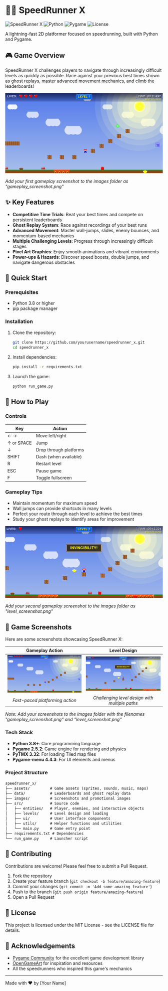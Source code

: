 # 🏃‍♂️ SpeedRunner X

![SpeedRunner X](https://img.shields.io/badge/Game-SpeedRunner_X-brightgreen)
![Python](https://img.shields.io/badge/Python-3.8+-blue)
![Pygame](https://img.shields.io/badge/Pygame-2.5.2-yellow)
![License](https://img.shields.io/badge/License-MIT-green)

A lightning-fast 2D platformer focused on speedrunning, built with Python and Pygame.

## 🎮 Game Overview

SpeedRunner X challenges players to navigate through increasingly difficult levels as quickly as possible. Race against your previous best times shown as ghost replays, master advanced movement mechanics, and climb the leaderboards!

![Game Screenshot 1](images/gameplay_screenshot.png)

*Add your first gameplay screenshot to the images folder as "gameplay_screenshot.png"*

## ✨ Key Features

- **Competitive Time Trials**: Beat your best times and compete on persistent leaderboards
- **Ghost Replay System**: Race against recordings of your best runs
- **Advanced Movement**: Master wall-jumps, slides, enemy bounces, and momentum-based mechanics
- **Multiple Challenging Levels**: Progress through increasingly difficult stages
- **Pixel Art Graphics**: Enjoy smooth animations and vibrant environments
- **Power-ups & Hazards**: Discover speed boosts, double jumps, and navigate dangerous obstacles

## 🚀 Quick Start

### Prerequisites
- Python 3.8 or higher
- pip package manager

### Installation

1. Clone the repository:
   ```bash
   git clone https://github.com/yourusername/speedrunner_x.git
   cd speedrunner_x
   ```

2. Install dependencies:
   ```bash
   pip install -r requirements.txt
   ```

3. Launch the game:
   ```bash
   python run_game.py
   ```

## 🎯 How to Play

### Controls
| Key           | Action                |
|---------------|------------------------|
| ← →           | Move left/right        |
| ↑ or SPACE    | Jump                   |
| ↓             | Drop through platforms |
| SHIFT         | Dash (when available)  |
| R             | Restart level          |
| ESC           | Pause game             |
| F             | Toggle fullscreen      |

### Gameplay Tips
- Maintain momentum for maximum speed
- Wall jumps can provide shortcuts in many levels
- Perfect your route through each level to achieve the best times
- Study your ghost replays to identify areas for improvement

![Game Screenshot 2](images/level_screenshot.png)

*Add your second gameplay screenshot to the images folder as "level_screenshot.png"*

## 📸 Game Screenshots

Here are some screenshots showcasing SpeedRunner X:

| Gameplay Action | Level Design |
|:---------------:|:------------:|
| ![Gameplay Screenshot](images/gameplay_screenshot.png) | ![Level Screenshot](images/level_screenshot.png) |
| *Fast-paced platforming action* | *Challenging level design with multiple paths* |

*Note: Add your screenshots to the images folder with the filenames "gameplay_screenshot.png" and "level_screenshot.png"*

### Tech Stack
- **Python 3.8+**: Core programming language
- **Pygame 2.5.2**: Game engine for rendering and physics
- **PyTMX 3.32**: For loading Tiled map files
- **Pygame-menu 4.4.3**: For UI elements and menus

### Project Structure
```
speedrunner_x/
├── assets/         # Game assets (sprites, sounds, music, maps)
├── data/           # Leaderboards and ghost replay data
├── images/         # Screenshots and promotional images
├── src/            # Source code
│   ├── entities/   # Player, enemies, and interactive objects
│   ├── levels/     # Level design and loading
│   ├── ui/         # User interface components
│   ├── utils/      # Helper functions and utilities
│   └── main.py     # Game entry point
├── requirements.txt # Dependencies
└── run_game.py     # Launcher script
```

## 🤝 Contributing

Contributions are welcome! Please feel free to submit a Pull Request.

1. Fork the repository
2. Create your feature branch (`git checkout -b feature/amazing-feature`)
3. Commit your changes (`git commit -m 'Add some amazing feature'`)
4. Push to the branch (`git push origin feature/amazing-feature`)
5. Open a Pull Request

## 📜 License

This project is licensed under the MIT License - see the LICENSE file for details.

## 🙏 Acknowledgements

- [Pygame Community](https://www.pygame.org/) for the excellent game development library
- [OpenGameArt](https://opengameart.org/) for inspiration and resources
- All the speedrunners who inspired this game's mechanics

---

Made with ❤️ by [Your Name]
